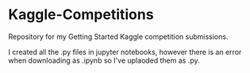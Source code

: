 # Kaggle-Competitions
Repository for my Getting Started Kaggle competition submissions.

I created all the .py files in jupyter notebooks, however there is an error when downloading as .ipynb so I've uplaoded them as .py.
